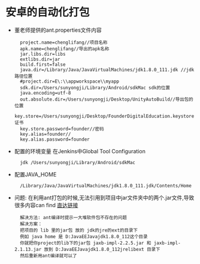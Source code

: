 # 安卓的自动化打包

* 董老师提供的ant.properties文件内容


		project.name=chenglifang//项目名称
		apk.name=chenglifang//导出的apk名称
		jar.libs.dir=libs
		extlibs.dir=jar
		build.first=false
		java.dir=/Library/Java/JavaVirtualMachines/jdk1.8.0_111.jdk //jdk路径位置
		#project.dir=E\:\\appworkspace\\myapp
		sdk.dir=/Users/sunyongji/Library/Android/sdkMac sdk的位置
		java.encoding=utf-8
		out.absolute.dir=/Users/sunyongji/Desktop/UnityAutoBuild//导出包的位置
		key.store=/Users/sunyongji/Desktop/FounderDigitalEducation.keystore//证书
		key.store.password=founder//密码
		key.alias=founder//
		key.alias.password=founder
		
* 配置的环境变量 在Jenkins中Global Tool Configuration		
	
		jdk /Users/sunyongji/Library/Android/sdkMac
		
* 配置JAVA_HOME

		/Library/Java/JavaVirtualMachines/jdk1.8.0_111.jdk/Contents/Home
		
* 问题: 在利用ant打包的时候,无法引用到项目中jar文件夹中的两个.jar文件,导致很多内容can find [直达链接](https://segmentfault.com/q/1010000000622805)		

		解决方法: ant编译时提示一大堆软件包不存在的问题 
		解决方案：
		把项目的 lib 里的jar包 放的 jdk的jre的ext的目录下
		例如 java home 是 D:JavaEEJavajdk1.8.0_112这个目录
		你就把你project的lib下的jar包 jaxb-impl-2.2.5.jar 和 jaxb-impl-2.1.13.jar 放到 D:JavaEEJavajdk1.8.0_112jrelibext 目录下
		然后重新用ant编译就可以了
		
		